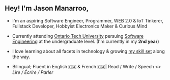 ## Hey! I'm Jason Manarroo, 
* I'm an aspiring Software Engineer, Programmer, WEB 2.0 & IoT Tinkerer, Fullstack Developer, Hobbyist Electronics Maker & Curious Mind
- Currently attending [Ontario Tech University](https://ontariotechu.ca/) persuing [Software Engineering](https://ontariotechu.ca/programs/undergraduate/engineering/software-engineering/index.php) at the undergraduate level. (I'm currently in my **2nd year**)
* I love learning about all facets in technology & growing [my skill set](https://github.com/jasonmzx/jasonmzx/blob/main/skills.md) along the way. 
- Bilingual; Fluent in English 🇨🇦 & French 🇨🇦| Read / Write / Speech  <>  *Lire / Écrire / Parler* 
